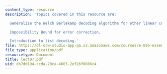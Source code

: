 ```yaml
---
content_type: resource
description: 'Topics covered in this resource are:

  Generalize the Welch Berlekamp decoding algorithm for other linear codes,

  Impossibility Bound for error correction,

  Introduction to list decoding.'
file: https://ol-ocw-studio-app-qa.s3.amazonaws.com/courses/6-895-essential-coding-theory-fall-2004/db7dd194ccda29ca46032ef26f0806c4_lect07.pdf
file_type: application/pdf
resourcetype: Document
title: lect07.pdf
uid: db7dd194-ccda-29ca-4603-2ef26f0806c4
---
```

